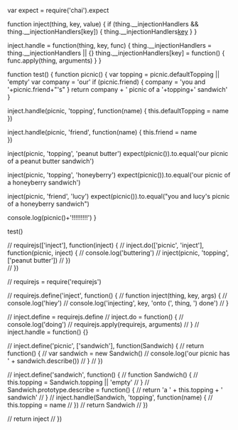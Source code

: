var expect = require('chai').expect

function inject(thing, key, value) {
  if (thing.__injectionHandlers && thing.__injectionHandlers[key]) {
    thing.__injectionHandlers[key](value)
  }
}

inject.handle = function(thing, key, func) {
  thing.__injectionHandlers = thing.__injectionHandlers || {}
  thing.__injectionHandlers[key] = function() {
    func.apply(thing, arguments)
  }
}

function test() {
  function picnic() {
    var topping = picnic.defaultTopping || 'empty'
    var company = 'our'
    if (picnic.friend) {
      company = 'you and '+picnic.friend+"'s"
    }
    return company + ' picnic of a '+topping+' sandwich'
  }

  inject.handle(picnic, 'topping', function(name) {
    this.defaultTopping = name  
  })

  inject.handle(picnic, 'friend', function(name) {
    this.friend = name  
  })

  inject(picnic, 'topping', 'peanut butter')
  expect(picnic()).to.equal('our picnic of a peanut butter sandwich')

  inject(picnic, 'topping', 'honeyberry')
  expect(picnic()).to.equal('our picnic of a honeyberry sandwich')

  inject(picnic, 'friend', 'lucy')
  expect(picnic()).to.equal("you and lucy's picnic of a honeyberry sandwich")

  console.log(picnic()+'!!!!!!!!!')
}

test()

// requirejs(['inject'], function(inject) {
//   inject.do(['picnic', 'inject'], function(picnic, inject) {
//     console.log('buttering')
//     inject(picnic, 'topping', ['peanut butter'])
//   })    
// })




// requirejs = require('requirejs')

// requirejs.define('inject', function() {
//   function inject(thing, key, args) {
//     console.log('hiey')
//     console.log('injecting', key, 'onto (', thing, ') done')
//   }

//   inject.define = requirejs.define
//   inject.do = function() {
//     console.log('doing')
//     requirejs.apply(requirejs, arguments)
//   }
//   inject.handle = function() {}

//   inject.define('picnic', ['sandwich'], function(Sandwich) {
//     return function() {
//       var sandwich = new Sandwich()
//       console.log('our picnic has ' + sandwich.describe())
//     }
//   })

//   inject.define('sandwich', function() {
//     function Sandwich() {
//       this.topping = Sandwich.topping || 'empty'
//     }
//     Sandwich.prototype.describe = function() {
//       return 'a ' + this.topping + ' sandwich'
//     }
//     inject.handle(Sandwich, 'topping', function(name) {
//       this.topping = name
//     })
//     return Sandwich
//   })

//   return inject
// })

